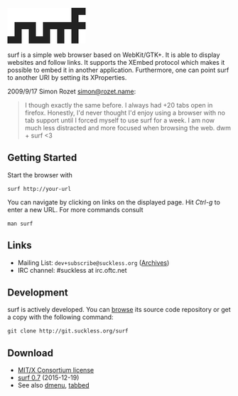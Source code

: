 ![surf](surf.svg)

surf is a simple web browser based on WebKit/GTK+. It is able
to display websites and follow links. It supports the XEmbed protocol
which makes it possible to embed it in another application. Furthermore,
one can point surf to another URI by setting its XProperties.


2009/9/17 Simon Rozet <simon@rozet.name>:
> I though exactly the same before. I always had +20 tabs open in firefox.
> Honestly, I'd never thought I'd enjoy using a browser with no tab support
> until I forced myself to use surf for a week. I am now much less distracted
> and more focused when browsing the web. dwm + surf <3

Getting Started
---------------
Start the browser with

	surf http://your-url

You can navigate by clicking on links on the displayed page. Hit *Ctrl-g* to enter a new URL. For more commands consult

	man surf

Links
-----
* Mailing List: `dev+subscribe@suckless.org` ([Archives](http://lists.suckless.org/dev))
* IRC channel: #suckless at irc.oftc.net

Development
-----------
surf is actively developed. You can [browse](http://git.suckless.org/surf) its
source code repository or get a copy with the following command:

	git clone http://git.suckless.org/surf

Download
--------
* [MIT/X Consortium license](http://git.suckless.org/surf/plain/LICENSE)
* [surf 0.7](http://dl.suckless.org/surf/surf-0.7.tar.gz) (2015-12-19)
* See also [dmenu](http://tools.suckless.org/dmenu),
  [tabbed](http://tools.suckless.org/tabbed)
